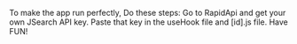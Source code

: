 To make the app run perfectly, Do these steps:
Go to RapidApi and get your own JSearch API key.
Paste that key in the useHook file and [id].js file.
Have FUN!
